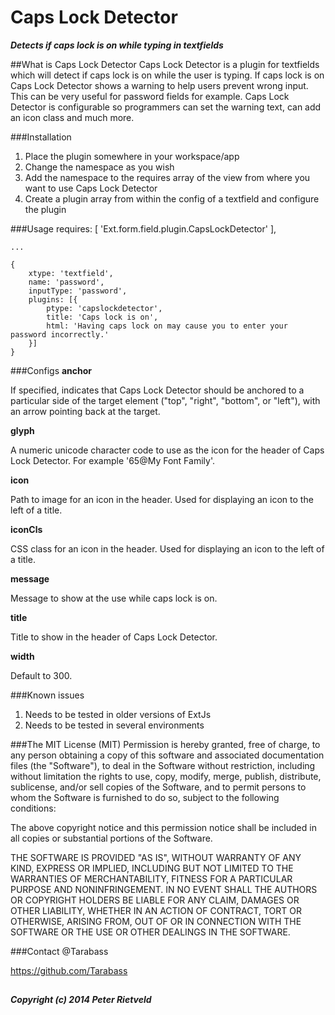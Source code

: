 # Caps Lock Detector
__*Detects if caps lock is on while typing in textfields*__

##What is Caps Lock Detector
Caps Lock Detector is a plugin for textfields which will detect if caps lock is on while the user is typing. If caps lock is on Caps Lock Detector shows a warning to help users prevent wrong input. This can be very useful for password fields for example. Caps Lock Detector is configurable so programmers can set the warning text, can add an icon class and much more.

###Installation
1. Place the plugin somewhere in your workspace/app
2. Change the namespace as you wish
3. Add the namespace to the requires array of the view from where you want to use Caps Lock Detector
4. Create a plugin array from within the config of a textfield and configure the plugin

###Usage
	requires: [
		'Ext.form.field.plugin.CapsLockDetector'
	],

	...

	{
		xtype: 'textfield',
		name: 'password',
		inputType: 'password',
		plugins: [{
			ptype: 'capslockdetector',
			title: 'Caps lock is on',
			html: 'Having caps lock on may cause you to enter your password incorrectly.'
		}]
	}

###Configs
**anchor**

If specified, indicates that Caps Lock Detector should be anchored to a particular side of the target element ("top", "right", "bottom", or "left"), with an arrow pointing back at the target.

**glyph**

A numeric unicode character code to use as the icon for the header of Caps Lock Detector. For example '65@My Font Family'.

**icon**

Path to image for an icon in the header. Used for displaying an icon to the left of a title.

**iconCls**

CSS class for an icon in the header. Used for displaying an icon to the left of a title.

**message**

Message to show at the use while caps lock is on.

**title**

Title to show in the header of Caps Lock Detector.

**width**

Default to 300.


###Known issues
1. Needs to be tested in older versions of ExtJs
2. Needs to be tested in several environments

###The MIT License (MIT)
Permission is hereby granted, free of charge, to any person obtaining a copy
of this software and associated documentation files (the "Software"), to deal
in the Software without restriction, including without limitation the rights
to use, copy, modify, merge, publish, distribute, sublicense, and/or sell
copies of the Software, and to permit persons to whom the Software is
furnished to do so, subject to the following conditions:

The above copyright notice and this permission notice shall be included in all
copies or substantial portions of the Software.

THE SOFTWARE IS PROVIDED "AS IS", WITHOUT WARRANTY OF ANY KIND, EXPRESS OR
IMPLIED, INCLUDING BUT NOT LIMITED TO THE WARRANTIES OF MERCHANTABILITY,
FITNESS FOR A PARTICULAR PURPOSE AND NONINFRINGEMENT. IN NO EVENT SHALL THE
AUTHORS OR COPYRIGHT HOLDERS BE LIABLE FOR ANY CLAIM, DAMAGES OR OTHER
LIABILITY, WHETHER IN AN ACTION OF CONTRACT, TORT OR OTHERWISE, ARISING FROM,
OUT OF OR IN CONNECTION WITH THE SOFTWARE OR THE USE OR OTHER DEALINGS IN THE
SOFTWARE.

###Contact
@Tarabass

https://github.com/Tarabass
##
***Copyright (c) 2014 Peter Rietveld***
